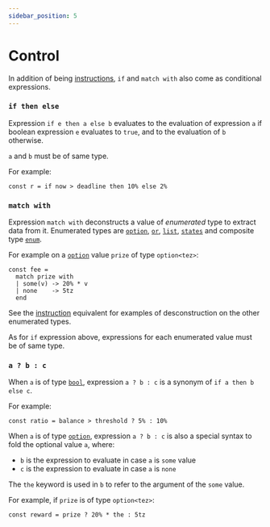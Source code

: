 ```yaml
---
sidebar_position: 5
---
```


# Control

In addition of being [instructions](/docs/reference/instructions/control), `if` and `match with` also come as conditional expressions.

### `if then else`

Expression `if e then a else b` evaluates to the evaluation of expression `a` if boolean expression `e` evaluates to `true`, and to the evaluation of `b` otherwise.

`a` and `b` must be of same type.

For example:
```archetype
const r = if now > deadline then 10% else 2%
```

### `match with`

Expression `match with` deconstructs a value of *enumerated* type to extract data from it. Enumerated types are [`option`](/docs/reference/types#option<T>), [`or`](/docs/reference/types#or<T1,%20T2>), [`list`](/docs/reference/types#list<T>), [`states`](/docs/reference/declarations#states) and composite type [`enum`](/docs/reference/types#enum).

For example on a [`option`](/docs/reference/types#option<T>) value `prize` of type `option<tez>`:
```archetype
const fee =
  match prize with
  | some(v) -> 20% * v
  | none    -> 5tz
  end
```

See the [instruction](/docs/reference/instructions/control#match-with) equivalent for examples of desconstruction on the other enumerated types.

As for `if` expression above, expressions for each enumerated value must be of same type.

### `a ? b : c`

When `a` is of type [`bool`](/docs/reference/types#bool), expression `a ? b : c` is a synonym of `if a then b else c`.

For example:
```archetype
const ratio = balance > threshold ? 5% : 10%
```

When `a` is of type [`option`](/docs/reference/types#option<T>), expression `a ? b : c` is also a special syntax to fold the optional value `a`, where:
* `b` is the expression to evaluate in case `a` is `some` value
* `c` is the expression to evaluate in case `a` is `none`

The `the` keyword is used in `b` to refer to the argument of the `some` value.

For example, if `prize` is of type `option<tez>`:
```archetype
const reward = prize ? 20% * the : 5tz
```

